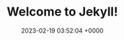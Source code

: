---
layout: 3dtest17
permalink: /index3.html
title:  "Welcome to Jekyll!"
date:   2023-02-19 03:52:04 +0000
categories: jekyll update
---